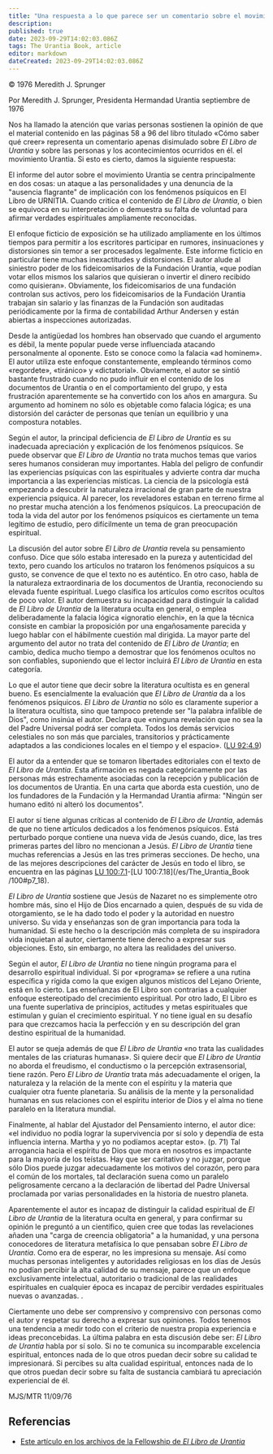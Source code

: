 ```yaml
---
title: "Una respuesta a lo que parece ser un comentario sobre el movimiento Urantia en un libro titulado «Cómo saber qué creer», páginas 58-96"
description: 
published: true
date: 2023-09-29T14:02:03.086Z
tags: The Urantia Book, article
editor: markdown
dateCreated: 2023-09-29T14:02:03.086Z
---
```


<p class="v-card v-sheet theme--light grey lighten-3 px-2">© 1976 Meredith J. Sprunger</p>

Por Meredith J. Sprunger, Presidenta
Hermandad Urantia
septiembre de 1976

Nos ha llamado la atención que varias personas sostienen la opinión de que el material contenido en las páginas 58 a 96 del libro titulado «Cómo saber qué creer» representa un comentario apenas disimulado sobre _El Libro de Urantia_ y sobre las personas y los acontecimientos ocurridos en él. el movimiento Urantia. Si esto es cierto, damos la siguiente respuesta:

El informe del autor sobre el movimiento Urantia se centra principalmente en dos cosas: un ataque a las personalidades y una denuncia de la "ausencia flagrante" de implicación con los fenómenos psíquicos en El Libro de URNITIA. Cuando critica el contenido de _El Libro de Urantia_, o bien se equivoca en su interpretación o demuestra su falta de voluntad para afirmar verdades espirituales ampliamente reconocidas.

El enfoque ficticio de exposición se ha utilizado ampliamente en los últimos tiempos para permitir a los escritores participar en rumores, insinuaciones y distorsiones sin temor a ser procesados ​​legalmente. Este informe ficticio en particular tiene muchas inexactitudes y distorsiones. El autor alude al siniestro poder de los fideicomisarios de la Fundación Urantia, «que podían votar ellos mismos los salarios que quisieran o invertir el dinero recibido como quisieran». Obviamente, los fideicomisarios de una fundación controlan sus activos, pero los fideicomisarios de la Fundación Urantia trabajan sin salario y las finanzas de la Fundación son auditadas periódicamente por la firma de contabilidad Arthur Andersen y están abiertas a inspecciones autorizadas.

Desde la antigüedad los hombres han observado que cuando el argumento es débil, la mente popular puede verse influenciada atacando personalmente al oponente. Esto se conoce como la falacia «ad hominem». El autor utiliza este enfoque constantemente, empleando términos como «regordete», «tiránico» y «dictatorial». Obviamente, el autor se sintió bastante frustrado cuando no pudo influir en el contenido de los documentos de Urantia o en el comportamiento del grupo, y esta frustración aparentemente se ha convertido con los años en amargura. Su argumento ad hominem no sólo es objetable como falacia lógica; es una distorsión del carácter de personas que tenían un equilibrio y una compostura notables.

Según el autor, la principal deficiencia de _El Libro de Urantia_ es su inadecuada apreciación y explicación de los fenómenos psíquicos. Se puede observar que _El Libro de Urantia_ no trata muchos temas que varios seres humanos consideran muy importantes. Habla del peligro de confundir las experiencias psíquicas con las espirituales y advierte contra dar mucha importancia a las experiencias místicas. La ciencia de la psicología está empezando a descubrir la naturaleza irracional de gran parte de nuestra experiencia psíquica. Al parecer, los reveladores estaban en terreno firme al no prestar mucha atención a los fenómenos psíquicos. La preocupación de toda la vida del autor por los fenómenos psíquicos es ciertamente un tema legítimo de estudio, pero difícilmente un tema de gran preocupación espiritual.

La discusión del autor sobre _El Libro de Urantia_ revela su pensamiento confuso. Dice que sólo estaba interesado en la pureza y autenticidad del texto, pero cuando los artículos no trataron los fenómenos psíquicos a su gusto, se convence de que el texto no es auténtico. En otro caso, habla de la naturaleza extraordinaria de los documentos de Urantia, reconociendo su elevada fuente espiritual. Luego clasifica los artículos como escritos ocultos de poco valor. El autor demuestra su incapacidad para distinguir la calidad de _El Libro de Urantia_ de la literatura oculta en general, o emplea deliberadamente la falacia lógica «ignoratio elenchi», en la que la técnica consiste en cambiar la proposición por una engañosamente parecida y luego hablar con el hábilmente cuestión mal dirigida. La mayor parte del argumento del autor no trata del contenido de _El Libro de Urantia_; en cambio, dedica mucho tiempo a demostrar que los fenómenos ocultos no son confiables, suponiendo que el lector incluirá _El Libro de Urantia_ en esta categoría.

Lo que el autor tiene que decir sobre la literatura ocultista es en general bueno. Es esencialmente la evaluación que _El Libro de Urantia_ da a los fenómenos psíquicos. _El Libro de Urantia_ no sólo es claramente superior a la literatura ocultista, sino que tampoco pretende ser "la palabra infalible de Dios", como insinúa el autor. Declara que «ninguna revelación que no sea la del Padre Universal podrá ser completa. Todos los demás servicios celestiales no son más que parciales, transitorios y prácticamente adaptados a las condiciones locales en el tiempo y el espacio». (<a id="a28_579"></a>[LU 92:4.9](/es/The_Urantia_Book/92#p4_9))

El autor da a entender que se tomaron libertades editoriales con el texto de _El Libro de Urantia_. Esta afirmación es negada categóricamente por las personas más estrechamente asociadas con la recepción y publicación de los documentos de Urantia. En una carta que aborda esta cuestión, uno de los fundadores de la Fundación y la Hermandad Urantia afirma: "Ningún ser humano editó ni alteró los documentos".

El autor sí tiene algunas críticas al contenido de _El Libro de Urantia_, además de que no tiene artículos dedicados a los fenómenos psíquicos. Está perturbado porque contiene una nueva vida de Jesús cuando, dice, las tres primeras partes del libro no mencionan a Jesús. _El Libro de Urantia_ tiene muchas referencias a Jesús en las tres primeras secciones. De hecho, una de las mejores descripciones del carácter de Jesús en todo el libro, se encuentra en las páginas <a id="a32_469"></a>[LU 100:7.1](/es/The_Urantia_Book/100#p7_1)-[LU 100:7.18](/es/The_Urantia_Book /100#p7_18).

_El Libro de Urantia_ sostiene que Jesús de Nazaret no es simplemente otro hombre más, sino el Hijo de Dios encarnado a quien, después de su vida de otorgamiento, se le ha dado todo el poder y la autoridad en nuestro universo. Su vida y enseñanzas son de gran importancia para toda la humanidad. Si este hecho o la descripción más completa de su inspiradora vida inquietan al autor, ciertamente tiene derecho a expresar sus objeciones. Esto, sin embargo, no altera las realidades del universo.

Según el autor, _El Libro de Urantia_ no tiene ningún programa para el desarrollo espiritual individual. Si por «programa» se refiere a una rutina específica y rígida como la que exigen algunos místicos del Lejano Oriente, está en lo cierto. Las enseñanzas de El Libro son contrarias a cualquier enfoque estereotipado del crecimiento espiritual. Por otro lado, El Libro es una fuente superlativa de principios, actitudes y metas espirituales que estimulan y guían el crecimiento espiritual. Y no tiene igual en su desafío para que crezcamos hacia la perfección y en su descripción del gran destino espiritual de la humanidad.

El autor se queja además de que _El Libro de Urantia_ «no trata las cualidades mentales de las criaturas humanas». Si quiere decir que _El Libro de Urantia_ no aborda el freudismo, el conductismo o la percepción extrasensorial, tiene razón. Pero _El Libro de Urantia_ trata más adecuadamente el origen, la naturaleza y la relación de la mente con el espíritu y la materia que cualquier otra fuente planetaria. Su análisis de la mente y la personalidad humanas en sus relaciones con el espíritu interior de Dios y el alma no tiene paralelo en la literatura mundial.

Finalmente, al hablar del Ajustador del Pensamiento interno, el autor dice: «el individuo no podía lograr la supervivencia por sí solo y dependía de esta influencia interna. Martha y yo no podíamos aceptar esto». (p. 71) Tal arrogancia hacia el espíritu de Dios que mora en nosotros es impactante para la mayoría de los teístas. Hay que ser caritativo y no juzgar, porque sólo Dios puede juzgar adecuadamente los motivos del corazón, pero para el común de los mortales, tal declaración suena como un paralelo peligrosamente cercano a la declaración de libertad del Padre Universal proclamada por varias personalidades en la historia de nuestro planeta.

Aparentemente el autor es incapaz de distinguir la calidad espiritual de _El Libro de Urantia_ de la literatura oculta en general, y para confirmar su opinión le preguntó a un científico, quien cree que todas las revelaciones añaden una "carga de creencia obligatoria" a la humanidad, y una persona conocedores de literatura metafísica lo que pensaban sobre _El Libro de Urantia_. Como era de esperar, no les impresiona su mensaje. Así como muchas personas inteligentes y autoridades religiosas en los días de Jesús no podían percibir la alta calidad de su mensaje, parece que un enfoque exclusivamente intelectual, autoritario o tradicional de las realidades espirituales en cualquier época es incapaz de percibir verdades espirituales nuevas o avanzadas. .

Ciertamente uno debe ser comprensivo y comprensivo con personas como el autor y respetar su derecho a expresar sus opiniones. Todos tenemos una tendencia a medir todo con el criterio de nuestra propia experiencia e ideas preconcebidas. La última palabra en esta discusión debe ser: _El Libro de Urantia_ habla por sí solo. Si no te comunica su incomparable excelencia espiritual, entonces nada de lo que otros puedan decir sobre su calidad te impresionará. Si percibes su alta cualidad espiritual, entonces nada de lo que otros puedan decir sobre su falta de sustancia cambiará tu apreciación experiencial de él.

MJS/MTR
11/09/76

## Referencias

* [Este artículo en los archivos de la Fellowship de _El Libro de Urantia_](https://archive.urantiabook.org/archive/history/meredith_sherman.htm)
